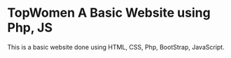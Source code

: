 # TopWomen A Basic Website using Php, JS
 This is a basic website done using HTML, CSS, Php, BootStrap, JavaScript.
